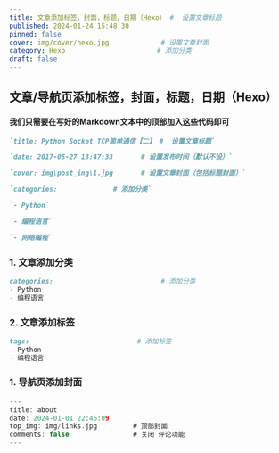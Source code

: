 ```yaml
---
title: 文章添加标签，封面，标题，日期（Hexo） #  设置文章标题
published: 2024-01-24 15:48:30
pinned: false
cover: img/cover/hexo.jpg             # 设置文章封面
category: Hexo                       # 添加分类
draft: false
---
```








## 文章/导航页添加标签，封面，标题，日期（Hexo）



#### 我们只需要在写好的Markdown文本中的顶部加入这些代码即可



```Markdown
`title: Python Socket TCP简单通信【二】 #  设置文章标题`

`date: 2017-05-27 13:47:33       # 设置发布时间（默认不设）`

`cover: img\post_ing\1.jpg       # 设置文章封面（包括标题封面）`

`categories:              # 添加分类`

`- Python`

`- 编程语言`

`- 网络编程`
```



### 1. 文章添加分类

```Markdown
categories:                           # 添加分类
- Python
- 编程语言
```



### 2. 文章添加标签

```Markdown
tags:                           # 添加标签
- Python
- 编程语言
```

### 1. 导航页添加封面

```c
---
title: about               
date: 2024-01-01 22:46:09       
top_img: img/links.jpg         # 顶部封面
comments: false                # 关闭 评论功能
--- 
```
